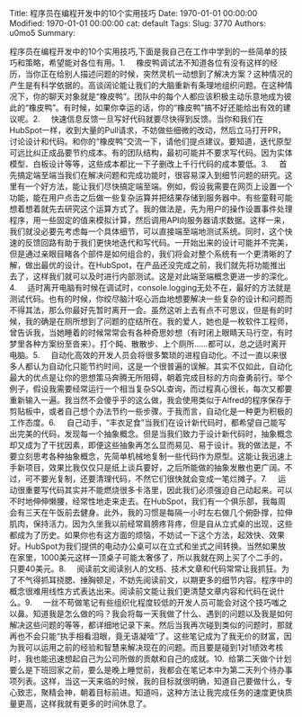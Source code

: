 Title: 程序员在编程开发中的10个实用技巧
Date: 1970-01-01 00:00:00
Modified: 1970-01-01 00:00:00
cat: default
Tags: 
Slug: 3770
Authors: u0mo5 
Summary: 

程序员在编程开发中的10个实用技巧,下面是我自己在工作中学到的一些简单的技巧和策略，希望能对各位有用。1.     橡皮鸭调试法不知道各位有没有这样的经历，当你正在给别人描述问题的时候，突然灵机一动想到了解决方案？这种情况的产生是有科学依据的。高谈阔论能让我们的大脑重新有条理地组织问题。在这种情况下，你的聊天对象就是“橡皮鸭”。团队中的每个人都应该积极主动乐意地成为彼此的“橡皮鸭”。有时候，如果你幸运的话，你的“橡皮鸭”搞不好还能给出有效的建议呢。2.     快速信息反馈一旦写好代码就要尽快得到反馈。当你和我们在HubSpot一样，收到大量的Pull请求，不妨做些细微的改动，然后立马打开PR，讨论设计和代码。和你的“橡皮鸭”交流一下，请他们提点建议。要知道，迭代原型可远比纠正成品要节约成本。有的团队结构，最初可能并不要求写代码。因为实体模型、白板设计等等，这些成本都比一下子删改上千行代码的成本要低。3.     首先搞定端至端当我们在解决问题和完成功能时，很容易深入到细节问题的研究。这里有一个好方法，能让我们尽快搞定端至端。例如，假设我需要在网页上设置一个功能，能在用户点击之后做一些复杂运算并把结果存储到服务器中。有些童鞋可能想着想着就先去研究这个运算方式了。我的做法是，先为用户的操作设置事件处理程序，用一些固定的值来模拟计算，然后调用API向服务器请求数据。这样一来，我们就没必要先考虑每一个具体细节，可以直接端至端地测试系统。同时，这个快速的反馈回路有助于我们更快地迭代和写代码。一开始出来的设计可能并不完美，但是通过亲眼目睹各个部件是如何组合的，我们将会对整个系统有一个更清晰的了解，做出最优的设计。在HubSpot，在产品还没完成之前，我们就先将功能推出去了，这样我们就可以及时进行内部测试。这是对此端至端概念更进一步的深化。4.     适时离开电脑有时候在调试时，console.logging无处不在，最好的方法就是测试代码。也有的时候，你绞尽脑汁呕心沥血地想要解决一些复杂的设计和问题而不得其法，那么你最好先暂时离开一会。虽然这听上去有点不可思议，但是有的时候，我的确是在厕所想到了问题的症结所在。我的爱人，她也是一枚软件工程师，曾告诉我，当她睡着的时候常常会有各种奇思妙想（有时闭上眼睛天马行空，有时梦里各种方案纷至沓来）。打个盹、散散步、上个厕所……都可以，总之适时离开电脑。5.     自动化高效的开发人员会将很多繁琐的进程自动化。不过一直以来很多人都认为自动化只能节约时间，这是一个很普遍的误解。其实不仅如此，自动化最大的优点是让你的思想策马奔腾无所阻碍，朝着完成目标的方向奋勇前行。举个例子，假设我需要经常运行一个相当复杂SQL查询，而过程真心很长，每次又都要重新输入一遍。我当然不会傻乎乎的这么做，我会使用类似于Alfred的程序保存于剪贴板中，或者自己想个办法节约一些步骤。于我而言，自动化是一种更为积极的工作态度。6.     自己动手，“丰衣足食”当我们在设计新代码时，都希望自己能写出完美的代码，发现每一个抽象概念。但是当我们致力于设计新代码时，抽象概念却又成为了干扰因素，即便这些抽象再怎么显而易见、易于设计。我的做法是，不要立刻思考各种抽象概念，先简单机械地复制一些代码作为原型。这能让我迅速上手新项目，效果比我仅仅只是纸上谈兵要好，之后所能做的抽象发散也更广阔。不过，可不要光复制，还要清理代码，不然它们很快就会变成一笔烂摊子。7.     运动很重要写代码其实并不能燃烧很多卡洛里，因此我们必须强迫自己动起来。可以不时地伸伸懒腰，经常性地走来走去。在HubSpot，我们有一个俱乐部，我每周会有三天在午饭前去健身。此外，我的习惯是每隔一小时左右做几个俯卧撑，拉伸肌肉，保持活力。因为久坐我以前经常肩膀疼背疼，但是自从立式桌的出现，这些都成为了历史。如果你也有这方面的烦恼，不妨试一下这个方法，起效快、效果好。HubSpot为我们提供的电动办公桌可以在立式和坐式之间转换。当然如果放在家里，1000美元这样一顶桌子可能太奢侈了，所以我就在网上买了个二手的，只要40美元。8.     阅读前文阅读别人的文档、技术文章和代码常常让我抓狂。为了不气得抓耳挠腮、捶胸顿足，不妨先阅读前文，以期更多的细节内容。程序中的概念很难用线性方式表达出来。阅读前文能让我们更清楚文章内容和代码在说什么。9.     一丝不苟做笔记有些组织化程度较低的开发人员可能会对这个技巧嗤之以鼻。知道我是怎么做的吗？我会将每一天我做了什么、遇到的问题以及我是如何解决这些问题的等等，都详细地记录下来。然后当我再次碰到类似的问题时，那就再也不会只能“执手相看泪眼，竟无语凝噎”了。这些笔记成为了我无价的财富，因为我可以运用之前的经验和智慧来解决现在的问题。而且要是碰到1对1绩效考核时，我也能迅速想起自己为公司所做的贡献和自己的成就。10.  给第二天做个计划要么是下班回家之前，要么是晚上睡觉前，我都会在笔记本中为第二天列个待办事项列表。这样，当这一天来临的时候，我的目标就很明确，知道自己要做什么，专心致志，聚精会神，朝着目标前进。知道吗，这种方法让我完成任务的速度更快质量更高，这样我就有更多的时间休息了。
